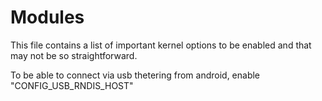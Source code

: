 # Modules

This file contains a list of important kernel
options to be enabled and that may not be so
straightforward.

To be able to connect via usb thetering from
android, enable "CONFIG_USB_RNDIS_HOST"
